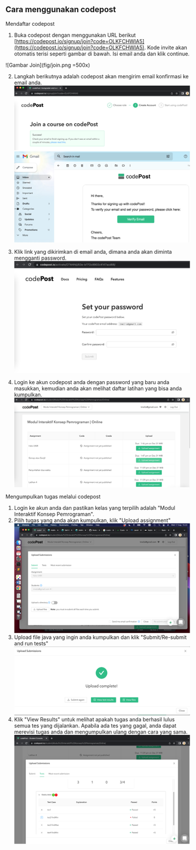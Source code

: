 ## Cara menggunakan codepost

Mendaftar codepost
1. Buka codepost dengan menggunakan URL berikut [https://codepost.io/signup/join?code=OLKFCHWIA5](https://codepost.io/signup/join?code=OLKFCHWIA5). Kode invite akan otomatis terisi seperti gambar di bawah. Isi email anda dan klik continue.

![Gambar Join](fig/join.png =500x)

2. Langkah berikutnya adalah codepost akan mengirim email konfirmasi ke email anda.
![Gambar Join](fig/cekimel.png)![Gambar Join](fig/cekimel2.png)

3. Klik link yang dikirimkan di email anda, dimana anda akan diminta mengganti password.
![](fig/gantipass.png)

4. Login ke akun codepost anda dengan password yang baru anda masukkan, kemudian anda akan melihat daftar latihan yang bisa anda kumpulkan.
![](fig/dashboard.png)

Mengumpulkan tugas melalui codepost
1. Login ke akun anda dan pastikan kelas yang terpilih adalah "Modul Interaktif Konsep Pemrograman".
2. Pilih tugas yang anda akan kumpulkan, klik "Upload assignment"
![](fig/uploadtugas.png)
3. Upload file java yang ingin anda kumpulkan dan klik "Submit/Re-submit and run tests"
![](fig/hasil.png)
4. Klik "View Results" untuk melihat apakah tugas anda berhasil lulus semua tes yang dijalankan. Apabila ada tes yang gagal, anda dapat merevisi tugas anda dan mengumpulkan ulang dengan cara yang sama.
![](fig/hasilnilai.png)

